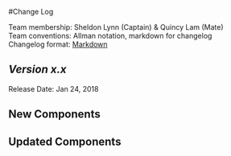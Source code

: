 #Change Log

Team membership:  Sheldon Lynn (Captain) & Quincy Lam (Mate)  
Team conventions: Allman notation, markdown for changelog  
Changelog format: [Markdown](https://github.com/adam-p/markdown-here/wiki/Markdown-Cheatsheet) 

## *Version x.x*

Release Date: Jan 24, 2018

## New Components

    
## Updated Components



